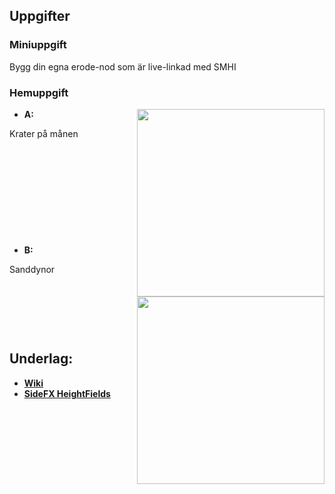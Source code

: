 ## Uppgifter


### Miniuppgift

Bygg din egna erode-nod som är live-linkad med SMHI

### Hemuppgift

<img src="https://github.com/user-attachments/assets/404e0522-6d3f-4b7c-9756-a095e42c43de" align="right" width="300">

* **A:**

Krater på månen

&nbsp;

&nbsp;

&nbsp;

&nbsp;

&nbsp;

<img src="https://github.com/user-attachments/assets/e3563778-facf-449d-8a11-5dd3be808e9b" align="right" width="300">

* **B:**

Sanddynor



&nbsp;

&nbsp;

&nbsp;

## Underlag:
- [**Wiki**](https://github.com/Studio-Konkret/Technical-Direction/wiki/Heightfields)
- [**SideFX HeightFields**](https://www.sidefx.com/docs/houdini/model/heightfields.html)
